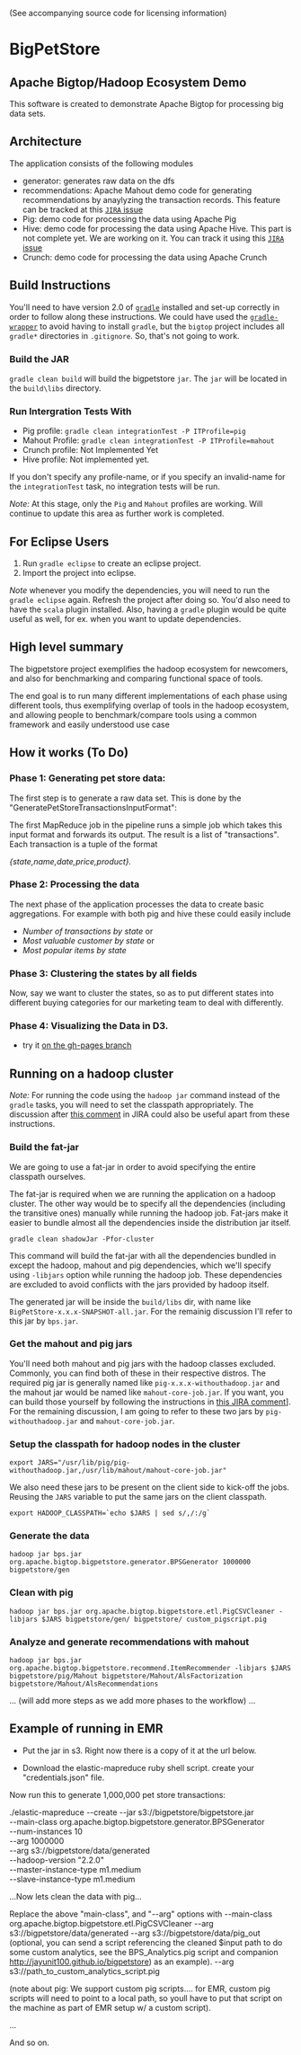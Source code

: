 (See accompanying source code for licensing information)

BigPetStore
============

Apache Bigtop/Hadoop Ecosystem Demo
-----------------------------------
This software is created to demonstrate Apache Bigtop for processing
big data sets.

Architecture
------------
The application consists of the following modules

* generator: generates raw data on the dfs
* recommendations: Apache Mahout demo code for generating recommendations by anaylyzing the transaction records. This feature can be tracked at this [`JIRA` issue](https://issues.apache.org/jira/browse/BIGTOP-1272)
* Pig: demo code for processing the data using Apache Pig
* Hive: demo code for processing the data using Apache Hive. This part is not complete yet. We are working on it. You can track it using this [`JIRA` issue](https://issues.apache.org/jira/browse/BIGTOP-1270)
* Crunch: demo code for processing the data using Apache Crunch

Build Instructions
------------------

You'll need to have version 2.0 of  [`gradle`](http://www.gradle.org/downloads) installed and set-up correctly in order to follow along these instructions.
We could have used the [`gradle-wrapper`](http://www.gradle.org/docs/current/userguide/gradle_wrapper.html) to avoid having to install `gradle`, but the `bigtop` project includes all `gradle*` directories in `.gitignore`. So, that's not going to work.

### Build the JAR

`gradle clean build` will build the bigpetstore `jar`. The `jar` will be located in the `build\libs` directory.

### Run Intergration Tests With
  * Pig profile: `gradle clean integrationTest -P ITProfile=pig`
  * Mahout Profile: `gradle clean integrationTest -P ITProfile=mahout`
  * Crunch profile: Not Implemented Yet
  * Hive profile: Not implemented yet.

If you don't specify any profile-name, or if you specify an invalid-name for the `integrationTest` task, no integration tests will be run.

*Note:* At this stage, only the `Pig` and `Mahout` profiles are working. Will continue to update this area as further work is completed.

For Eclipse Users
-----------------

1. Run `gradle eclipse` to create an eclipse project.
2. Import the project into eclipse.

*Note* whenever you modify the dependencies, you will need to run the `gradle eclipse` again. Refresh the project after doing so. You'd also need to have the `scala` plugin installed. Also, having a `gradle` plugin would be quite useful as well, for ex. when you want to update dependencies.

High level summary
------------------

The bigpetstore project exemplifies the hadoop ecosystem for newcomers, and also for benchmarking and
comparing functional space of tools.

The end goal is to run many different implementations of each phase
using different tools, thus exemplifying overlap of tools in the hadoop ecosystem, and allowing people to benchmark/compare tools
using a common framework and easily understood use case


How it works (To Do)
--------------------

### Phase 1: Generating pet store data:

The first step is to generate a raw data set.  This is done by the "GeneratePetStoreTransactionsInputFormat":

The first MapReduce job in the pipeline runs a simple job which takes this input format and forwards
its output.  The result is a list of "transactions".  Each transaction is a tuple of the format

  *{state,name,date,price,product}.*

### Phase 2: Processing the data

The next phase of the application processes the data to create basic aggregations. For example with both pig and hive these could easily include

- *Number of transactions by state* or
- *Most valuable customer by state* or
- *Most popular items by state*


### Phase 3: Clustering the states by all fields

  Now, say we want to cluster the states, so as to put different states into different buying categories
  for our marketing team to deal with differently.

### Phase 4: Visualizing the Data in D3.

 - try it [on the gh-pages branch](http://jayunit100.github.io/bigpetstore/)


Running on a hadoop cluster
---------------------------

*Note:* For running the code using the `hadoop jar` command instead of the `gradle` tasks, you will need to set the classpath appropriately. The discussion after [this comment][jira-mahout] in JIRA could also be useful apart from these instructions.

### Build the fat-jar

We are going to use a fat-jar in order to avoid specifying the entire classpath ourselves.

The fat-jar is required when we are running the application on a hadoop cluster. The other way would be to specify all the dependencies (including the transitive ones) manually while running the hadoop job. Fat-jars make it easier to bundle almost all the dependencies inside the distribution jar itself.

```
gradle clean shadowJar -Pfor-cluster
```

This command will build the fat-jar with all the dependencies bundled in except the hadoop, mahout and pig dependencies, which we'll specify using `-libjars` option while running the hadoop job. These dependencies are excluded to avoid conflicts with the jars provided by hadoop itself.

The generated jar will be inside the `build/libs` dir, with name like `BigPetStore-x.x.x-SNAPSHOT-all.jar`. For the remainig discussion I'll refer to this jar by `bps.jar`.

### Get the mahout and pig jars

You'll need both mahout and pig jars with the hadoop classes excluded. Commonly, you can find both of these in their respective distros. The required pig jar is generally named like `pig-x.x.x-withouthadoop.jar` and the mahout jar would be named like `mahout-core-job.jar`. If you want, you can build those yourself by following the instructions in [this JIRA comment][jira-mahout]]. For the remaining discussion, I am going to refer to these two jars by `pig-withouthadoop.jar` and `mahout-core-job.jar`.

### Setup the classpath for hadoop nodes in the cluster

```
export JARS="/usr/lib/pig/pig-withouthadoop.jar,/usr/lib/mahout/mahout-core-job.jar"
```

We also need these jars to be present on the client side to kick-off the jobs. Reusing the `JARS` variable to put the same jars on the client classpath.

```
export HADOOP_CLASSPATH=`echo $JARS | sed s/,/:/g`
```

### Generate the data

```
hadoop jar bps.jar org.apache.bigtop.bigpetstore.generator.BPSGenerator 1000000 bigpetstore/gen
```

### Clean with pig

```
hadoop jar bps.jar org.apache.bigtop.bigpetstore.etl.PigCSVCleaner -libjars $JARS bigpetstore/gen/ bigpetstore/ custom_pigscript.pig
```

### Analyze and generate recommendations with mahout

```
hadoop jar bps.jar org.apache.bigtop.bigpetstore.recommend.ItemRecommender -libjars $JARS  bigpetstore/pig/Mahout bigpetstore/Mahout/AlsFactorization bigpetstore/Mahout/AlsRecommendations
```


... (will add more steps as we add more phases to the workflow) ...


Example of running in EMR
--------------------------
- Put the jar in s3.  Right now there is a copy of it at the url below.

- Download the elastic-mapreduce ruby shell script.
create your "credentials.json" file.

Now run this to generate 1,000,000 pet store transactions:

./elastic-mapreduce --create --jar s3://bigpetstore/bigpetstore.jar \
--main-class org.apache.bigtop.bigpetstore.generator.BPSGenerator \
--num-instances 10  \
--arg 1000000 \
--arg s3://bigpetstore/data/generated \
--hadoop-version "2.2.0"  \
--master-instance-type m1.medium \
--slave-instance-type m1.medium

...Now lets clean the data with pig...

Replace the above "main-class", and "--arg" options with
--main-class org.apache.bigtop.bigpetstore.etl.PigCSVCleaner
--arg s3://bigpetstore/data/generated
--arg s3://bigpetstore/data/pig_out
(optional, you can send a script referencing the cleaned $input path to do some
custom analytics, see the BPS_Analytics.pig script and companion
http://jayunit100.github.io/bigpetstore) as an example).
--arg s3://path_to_custom_analytics_script.pig

(note about pig: We support custom pig scripts.... for EMR, custom pig scripts will need to point to a
local path, so youll have to put that script on the machine as part
of EMR setup w/ a custom script).

...

And so on.


[jira-mahout]: https://issues.apache.org/jira/browse/BIGTOP-1272?focusedCommentId=14076023&page=com.atlassian.jira.plugin.system.issuetabpanels:comment-tabpanel#comment-1407602

